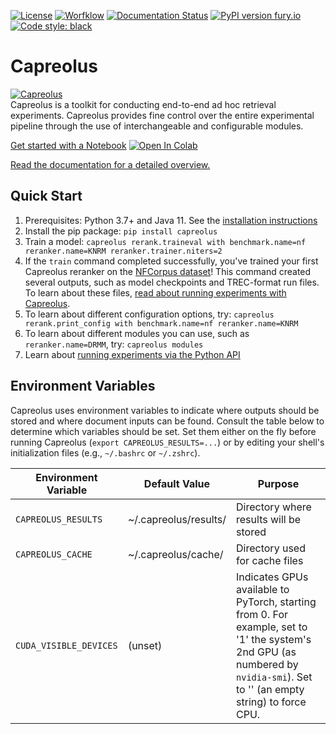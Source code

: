 [![License](https://img.shields.io/badge/License-Apache%202.0-blue.svg)](https://opensource.org/licenses/Apache-2.0)
[![Worfklow](https://github.com/capreolus-ir/capreolus/workflows/pytest/badge.svg)](https://github.com/capreolus-ir/capreolus/actions)
[![Documentation Status](https://readthedocs.org/projects/capreolus/badge/?version=latest)](https://capreolus.readthedocs.io/?badge=latest)
[![PyPI version fury.io](https://badge.fury.io/py/capreolus.svg)](https://pypi.python.org/pypi/capreolus/)
[![Code style: black](https://img.shields.io/badge/code%20style-black-000000.svg)](https://github.com/ambv/black) 

# Capreolus
[![Capreolus](https://people.mpi-inf.mpg.de/~ayates/capreolus/capreolus-100px.png)](https://capreolus.ai) <br/>
Capreolus is a toolkit for conducting end-to-end ad hoc retrieval experiments. Capreolus provides fine control over the entire experimental pipeline through the use of interchangeable and configurable modules.

[Get started with a Notebook](https://colab.research.google.com/drive/161FnmLt3PgIXG-Z5eNg45z2iSZucVAnr?usp=sharing)  [![Open In Colab](https://colab.research.google.com/assets/colab-badge.svg)](https://colab.research.google.com/drive/161FnmLt3PgIXG-Z5eNg45z2iSZucVAnr?usp=sharing)

[Read the documentation for a detailed overview.](http://capreolus.ai/)

## Quick Start
1. Prerequisites: Python 3.7+ and Java 11. See the [installation instructions](https://capreolus.ai/en/latest/installation.html)
2. Install the pip package: `pip install capreolus`
3. Train a model: `capreolus rerank.traineval with benchmark.name=nf reranker.name=KNRM reranker.trainer.niters=2`
4. If the `train` command completed successfully, you've trained your first Capreolus reranker on the [NFCorpus dataset](https://www.cl.uni-heidelberg.de/statnlpgroup/nfcorpus/)! This command created several outputs, such as model checkpoints and TREC-format run files. To learn about these files, [read about running experiments with Capreolus](http://capreolus.ai/en/latest/cli.html).
5. To learn about different configuration options, try: `capreolus rerank.print_config with benchmark.name=nf reranker.name=KNRM`
6. To learn about different modules you can use, such as `reranker.name=DRMM`, try: `capreolus modules`
7. Learn about [running experiments via the Python API](https://capreolus.ai/en/latest/quick.html)

## Environment Variables
Capreolus uses environment variables to indicate where outputs should be stored and where document inputs can be found. Consult the table below to determine which variables should be set. Set them either on the fly before running Capreolus (`export CAPREOLUS_RESULTS=...`) or by editing your shell's initialization files (e.g., `~/.bashrc` or `~/.zshrc`).

| Environment Variable          | Default Value | Purpose |
|-------------------------------|---------------|---------|
| `CAPREOLUS_RESULTS`             | ~/.capreolus/results/    | Directory where results will be stored   |
| `CAPREOLUS_CACHE`               | ~/.capreolus/cache/      | Directory used for cache files |
| `CUDA_VISIBLE_DEVICES`          | (unset)     | Indicates GPUs available to PyTorch, starting from 0. For example, set to '1' the system's 2nd GPU (as numbered by `nvidia-smi`). Set to '' (an empty string) to force CPU.


